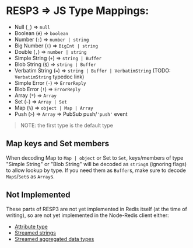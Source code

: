 # RESP3 => JS Type Mappings:

- Null (`_`) => `null`
- Boolean (`#`) => `boolean`
- Number (`:`) => `number | string`
- Big Number (`(`) => `BigInt | string`
- Double (`,`) => `number | string`
- Simple String (`+`) => `string | Buffer`
- Blob String (`$`) => `string | Buffer`
- Verbatim String (`=`) => `string | Buffer | VerbatimString` (TODO: `VerbatimString` typedoc link)
- Simple Error (`-`) => `ErrorReply`
- Blob Error (`!`) => `ErrorReply`
- Array (`*`) => `Array`
- Set (`~`) => `Array | Set`
- Map (`%`) => `object | Map | Array`
- Push (`>`) => `Array` => PubSub push/`'push'` event

> NOTE: the first type is the default type

## Map keys and Set members

When decoding Map to `Map | object` or Set to `Set`, keys/members of type "Simple String" or "Blob String" will be decoded as `string`s (ignoring flags) to allow lookup by type. If you need them as `Buffer`s, make sure to decode `Map`s/`Set`s as `Array`s.

## Not Implemented

These parts of RESP3 are not yet implemented in Redis itself (at the time of writing), so are not yet implemented in the Node-Redis client either:

- [Attribute type](https://github.com/redis/redis-specifications/blob/master/protocol/RESP3.md#attribute-type)
- [Streamed strings](https://github.com/redis/redis-specifications/blob/master/protocol/RESP3.md#streamed-strings)
- [Streamed aggregated data types](https://github.com/redis/redis-specifications/blob/master/protocol/RESP3.md#streamed-aggregated-data-types)
